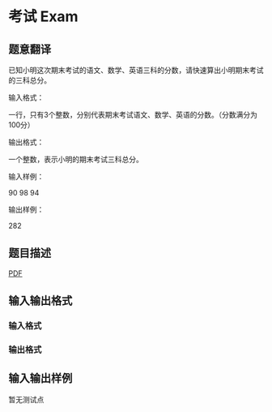 # 考试 Exam

## 题意翻译

已知小明这次期末考试的语文、数学、英语三科的分数，请快速算出小明期末考试的三科总分。

输入格式：

一行，只有3个整数，分别代表期末考试语文、数学、英语的分数。（分数满分为100分）

输出格式：

一个整数，表示小明的期末考试三科总分。

输入样例：

90 98 94

输出样例：

282 

## 题目描述

[problemUrl]: https://uva.onlinejudge.org/index.php?option=com_onlinejudge&Itemid=8&category=825&page=show_problem&problem=4530

[PDF](https://uva.onlinejudge.org/external/16/p1655.pdf)

## 输入输出格式

### 输入格式

### 输出格式

## 输入输出样例

暂无测试点

